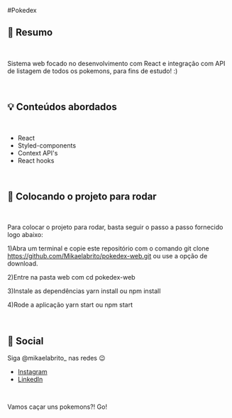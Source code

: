 #Pokedex

## :bookmark: Resumo
<br />

Sistema web focado no desenvolvimento com React e integração com API de listagem de todos os pokemons, para fins de estudo! :) 

<br />

## :bulb: Conteúdos abordados
<br />

- React
- Styled-components
- Context API's
- React hooks

<br />

## :wrench: Colocando o projeto para rodar
<br />

Para colocar o projeto para rodar, basta seguir o passo a passo fornecido logo abaixo:

1)Abra um terminal e copie este repositório com o comando
git clone https://github.com/Mikaelabrito/pokedex-web.git ou use a opção de download.

2)Entre na pasta web com 
cd pokedex-web

3)Instale as dependências
yarn install 
ou 
npm install

4)Rode a aplicação
yarn start ou npm start

<br />

## :wave: Social

Siga @mikaelabrito_ nas redes :wink:
<br />

- [Instagram](https://www.instagram.com/mikaelabrito_/)
- [LinkedIn](https://www.linkedin.com/in/mikaela-brito/)

<br />

Vamos caçar uns pokemons?!
Go!
